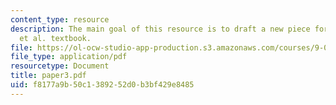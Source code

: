 ```yaml
---
content_type: resource
description: The main goal of this resource is to draft a new piece for the Gleitman
  et al. textbook.
file: https://ol-ocw-studio-app-production.s3.amazonaws.com/courses/9-00-introduction-to-psychology-fall-2004/f8177a9b50c1389252d0b3bf429e8485_paper3.pdf
file_type: application/pdf
resourcetype: Document
title: paper3.pdf
uid: f8177a9b-50c1-3892-52d0-b3bf429e8485
---
```


